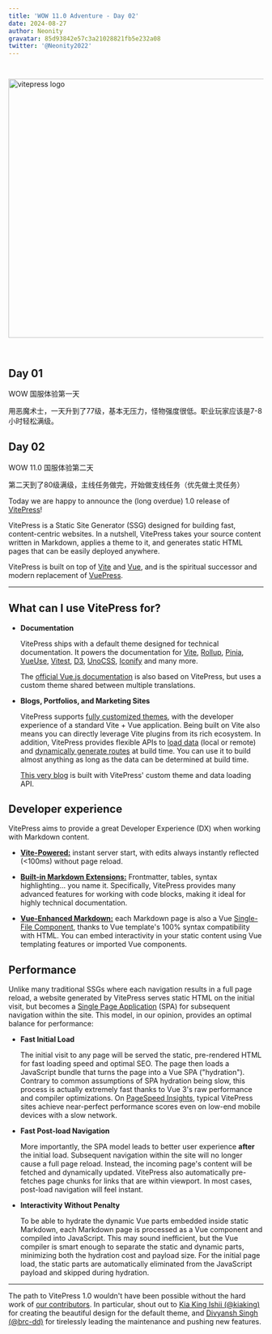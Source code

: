 ```yaml
---
title: 'WOW 11.0 Adventure - Day 02'
date: 2024-08-27
author: Neonity
gravatar: 85d93842e57c3a21028821fb5e232a08
twitter: '@Neonity2022'
---
```


<img src="\wow-adventure\salatas-11.0-wallpaper-small.webp" alt="vitepress logo"  style="width:512px; margin:2em auto;">

## Day 01
WOW 国服体验第一天

用恶魔术士，一天升到了77级，基本无压力，怪物强度很低。职业玩家应该是7-8小时轻松满级。

## Day 02
WOW 11.0 国服体验第二天

第二天到了80级满级，主线任务做完，开始做支线任务（优先做土灵任务）

Today we are happy to announce the (long overdue) 1.0 release of [VitePress](https://vitepress.dev/)!

VitePress is a Static Site Generator (SSG) designed for building fast, content-centric websites. In a nutshell, VitePress takes your source content written in Markdown, applies a theme to it, and generates static HTML pages that can be easily deployed anywhere.

VitePress is built on top of [Vite](https://vitejs.dev/) and [Vue](https://vuejs.org/), and is the spiritual successor and modern replacement of [VuePress](https://vuepress.vuejs.org).

---

## What can I use VitePress for?

- **Documentation**

  VitePress ships with a default theme designed for technical documentation. It powers the documentation for [Vite](https://vitejs.dev/), [Rollup](https://rollupjs.org/), [Pinia](https://pinia.vuejs.org/), [VueUse](https://vueuse.org/), [Vitest](https://vitest.dev/), [D3](https://d3js.org/), [UnoCSS](https://unocss.dev/), [Iconify](https://iconify.design/) and many more.

  The [official Vue.js documentation](https://vuejs.org/) is also based on VitePress, but uses a custom theme shared between multiple translations.

- **Blogs, Portfolios, and Marketing Sites**

  VitePress supports [fully customized themes](https://vitepress.dev/guide/custom-theme), with the developer experience of a standard Vite + Vue application. Being built on Vite also means you can directly leverage Vite plugins from its rich ecosystem. In addition, VitePress provides flexible APIs to [load data](https://vitepress.dev/guide/data-loading) (local or remote) and [dynamically generate routes](https://vitepress.dev/guide/routing#dynamic-routes) at build time. You can use it to build almost anything as long as the data can be determined at build time.

  [This very blog](https://github.com/vuejs/blog) is built with VitePress' custom theme and data loading API.

## Developer experience

VitePress aims to provide a great Developer Experience (DX) when working with Markdown content.

- **[Vite-Powered:](https://vitejs.dev/)** instant server start, with edits always instantly reflected (<100ms) without page reload.

- **[Built-in Markdown Extensions:](https://vitepress.dev/guide/markdown)** Frontmatter, tables, syntax highlighting... you name it. Specifically, VitePress provides many advanced features for working with code blocks, making it ideal for highly technical documentation.

- **[Vue-Enhanced Markdown:](https://vitepress.dev/guide/using-vue)** each Markdown page is also a Vue [Single-File Component](https://vuejs.org/guide/scaling-up/sfc.html), thanks to Vue template's 100% syntax compatibility with HTML. You can embed interactivity in your static content using Vue templating features or imported Vue components.

## Performance

Unlike many traditional SSGs where each navigation results in a full page reload, a website generated by VitePress serves static HTML on the initial visit, but becomes a [Single Page Application](https://en.wikipedia.org/wiki/Single-page_application) (SPA) for subsequent navigation within the site. This model, in our opinion, provides an optimal balance for performance:

- **Fast Initial Load**

  The initial visit to any page will be served the static, pre-rendered HTML for fast loading speed and optimal SEO. The page then loads a JavaScript bundle that turns the page into a Vue SPA ("hydration"). Contrary to common assumptions of SPA hydration being slow, this process is actually extremely fast thanks to Vue 3's raw performance and compiler optimizations. On [PageSpeed Insights](https://pagespeed.web.dev/report?url=https%3A%2F%2Fvitepress.dev%2F), typical VitePress sites achieve near-perfect performance scores even on low-end mobile devices with a slow network.

- **Fast Post-load Navigation**

  More importantly, the SPA model leads to better user experience **after** the initial load. Subsequent navigation within the site will no longer cause a full page reload. Instead, the incoming page's content will be fetched and dynamically updated. VitePress also automatically pre-fetches page chunks for links that are within viewport. In most cases, post-load navigation will feel instant.

- **Interactivity Without Penalty**

  To be able to hydrate the dynamic Vue parts embedded inside static Markdown, each Markdown page is processed as a Vue component and compiled into JavaScript. This may sound inefficient, but the Vue compiler is smart enough to separate the static and dynamic parts, minimizing both the hydration cost and payload size. For the initial page load, the static parts are automatically eliminated from the JavaScript payload and skipped during hydration.

---

The path to VitePress 1.0 wouldn't have been possible without the hard work of [our contributors](https://github.com/vuejs/vitepress/graphs/contributors). In particular, shout out to [Kia King Ishii (@kiaking)](https://github.com/kiaking) for creating the beautiful design for the default theme, and [Divyansh Singh (@brc-dd)](https://github.com/brc-dd) for tirelessly leading the maintenance and pushing new features.
